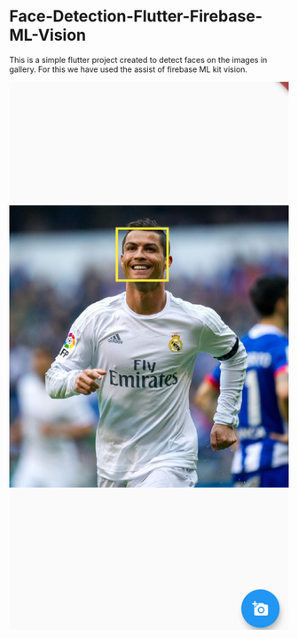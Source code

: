# Face-Detection-Flutter-Firebase-ML-Vision

This is a simple flutter project created to detect faces on the images in gallery. For this we have used the assist of firebase ML kit vision.

![alt text](https://github.com/KasunSudharaka/Face-Detection-Flutter-Firebase-ML-Vision/blob/master/img/Screenshot_20210313-222449.png?raw=true)
